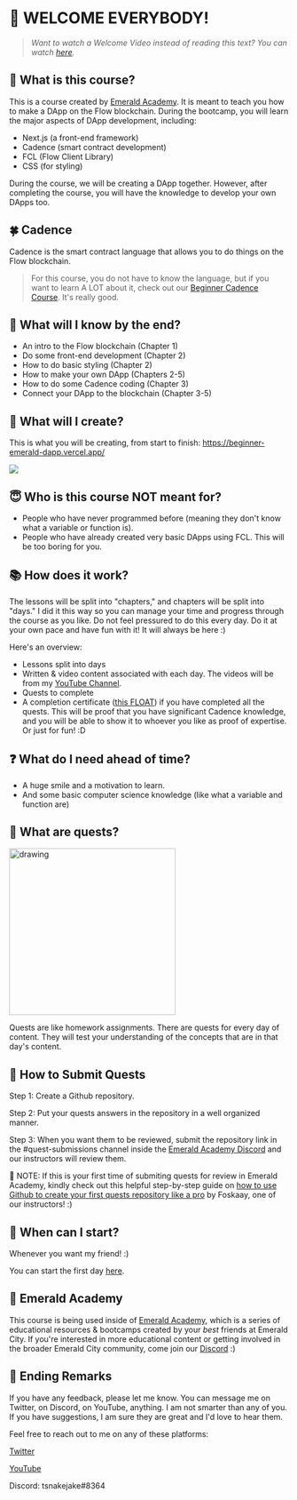 # 👋 WELCOME EVERYBODY!

> *Want to watch a Welcome Video instead of reading this text? You can watch <a href="" target="_blank">here</a>.*

## 📖 What is this course?

This is a course created by <a href="https://academy.ecdao.org" target="_blank">Emerald Academy</a>. It is meant to teach you how to make a DApp on the Flow blockchain. During the bootcamp, you will learn the major aspects of DApp development, including:
- Next.js (a front-end framework)
- Cadence (smart contract development)
- FCL (Flow Client Library)
- CSS (for styling)

During the course, we will be creating a DApp together. However, after completing the course, you will have the knowledge to develop your own DApps too.

## 🍀 Cadence

Cadence is the smart contract language that allows you to do things on the Flow blockchain. 

> For this course, you do not have to know the language, but if you want to learn A LOT about it, check out our <a href="https://github.com/emerald-dao/beginner-cadence-course/">Beginner Cadence Course</a>. It's really good.

## 🚀 What will I know by the end?

- An intro to the Flow blockchain (Chapter 1)
- Do some front-end development (Chapter 2)
- How to do basic styling (Chapter 2)
- How to make your own DApp (Chapters 2-5)
- How to do some Cadence coding (Chapter 3)
- Connect your DApp to the blockchain (Chapter 3-5)

## 🔖 What will I create?

This is what you will be creating, from start to finish: https://beginner-emerald-dapp.vercel.app/

<img src="./images/final-dapp.png" />

## 😇 Who is this course NOT meant for?

- People who have never programmed before (meaning they don't know what a variable or function is).
- People who have already created very basic DApps using FCL. This will be too boring for you.

## 📚 How does it work?

The lessons will be split into "chapters," and chapters will be split into "days." I did it this way so you can manage your time and progress through the course as you like. Do not feel pressured to do this every day. Do it at your own pace and have fun with it! It will always be here :)

Here's an overview:
- Lessons split into days
- Written & video content associated with each day. The videos will be from my [YouTube Channel](https://www.youtube.com/channel/UCf6DzMRwj7SJ3nPrZqd5hHw).
- Quests to complete
- A completion certificate (<a href="">this FLOAT</a>) if you have completed all the quests. This will be proof that you have significant Cadence knowledge, and you will be able to show it to whoever you like as proof of expertise. Or just for fun! :D

## ❓ What do I need ahead of time?

- A huge smile and a motivation to learn.
- And some basic computer science knowledge (like what a variable and function are)

## 📁 What are quests?

<img src="./images/quests.png" alt="drawing" width="300"/>

Quests are like homework assignments. There are quests for every day of content. They will test your understanding of the concepts that are in that day's content. 

## 🙋 How to Submit Quests

Step 1: Create a Github repository.  

Step 2: Put your quests answers in the repository in a well organized manner.

Step 3: When you want them to be reviewed, submit the repository link in the #quest-submissions channel inside the [Emerald Academy Discord](https://discord.gg/wjA875sMjV) and our instructors will review them. 

🙋 NOTE: If this is your first time of submiting quests for review in Emerald Academy, kindly check out this helpful step-by-step guide on [how to use Github to create your first quests repository like a pro](https://github.com/SolomonFoskaay/Github-Tutorial-How-To-Use-Github-Like-A-Pro-Developer/blob/main/Ep1.md) by Foskaay, one of our instructors! :)

## 🚗 When can I start?

Whenever you want my friend! :)

You can start the first day [here](https://github.com/emerald-dao/beginner-dapp-course/tree/main/chapter1.0/day1).

## 💚 Emerald Academy

This course is being used inside of <a href="https://academy.ecdao.org" target="_blank">Emerald Academy</a>, which is a series of educational resources & bootcamps created by your *best* friends at Emerald City. If you're interested in more educational content or getting involved in the broader Emerald City community, come join our <a href="https://discord.gg/emeraldcity" target="_blank">Discord</a> :)

## 🏁 Ending Remarks

If you have any feedback, please let me know. You can message me on Twitter, on Discord, on YouTube, anything. I am not smarter than any of you. If you have suggestions, I am sure they are great and I'd love to hear them.

Feel free to reach out to me on any of these platforms:

[Twitter](https://twitter.com/jacobmtucker)

[YouTube](https://www.youtube.com/channel/UCf6DzMRwj7SJ3nPrZqd5hHw)

Discord: tsnakejake#8364
